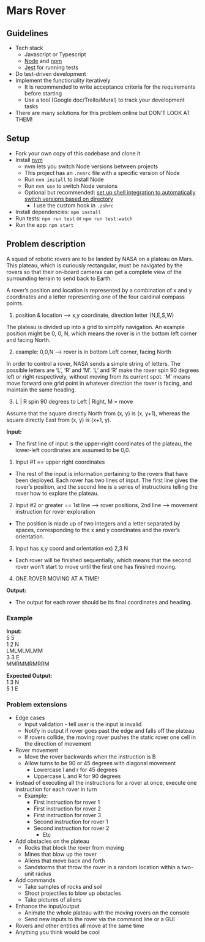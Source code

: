 # Mars Rover
## Guidelines
- Tech stack
  - Javascript or Typescript
  - [Node](https://nodejs.org/) and [npm](https://www.npmjs.com/)
  - [Jest](https://jestjs.io/) for running tests
- Do test-driven development
- Implement the functionality iteratively
  - It is recommended to write acceptance criteria for the requirements before starting
  - Use a tool (Google doc/Trello/Mural) to track your development tasks
- There are many solutions for this problem online but DON’T LOOK AT THEM!

## Setup
- Fork your own copy of this codebase and clone it
- Install [nvm](https://github.com/nvm-sh/nvm#installing-and-updating)
  - nvm lets you switch Node versions between projects
  - This project has an `.nvmrc` file with a specific version of Node
  - Run `nvm install` to install Node
  - Run `nvm use` to switch Node versions
  - Optional but recommended: [set up shell integration to automatically switch versions based on directory](https://github.com/nvm-sh/nvm#deeper-shell-integration)
    - I use the custom hook in `.zshrc`
- Install dependencies: `npm install`
- Run tests: `npm run test` or `npm run test:watch`
- Run the app: `npm start`

## Problem description
A squad of robotic rovers are to be landed by NASA on a plateau on Mars. This plateau,
which is curiously rectangular, must be navigated by the rovers so that their on-board
cameras can get a complete view of the surrounding terrain to send back to Earth.

A rover’s position and location is represented by a combination of x and y coordinates and a letter representing one of the four cardinal compass points.

1. position & location --> x,y coordinate, direction letter (N,E,S,W)

The plateau is divided up into a grid to simplify navigation. An example position might be 0, 0, N, which means the rover is in the bottom left corner and facing North.

2. example: 0,0,N --> rover is in bottom Left corner, facing North

In order to control a rover, NASA sends a simple string of letters. The possible letters are ‘L’, ‘R’ and ‘M’. ‘L’ and ‘R’ make the rover spin 90 degrees left or right respectively, without moving from its current spot. ‘M’ means move forward one grid point in whatever direction the rover is facing, and maintain the same heading.

3. L | R spin 90 degrees to Left | Right, M = move

Assume that the square directly North from (x, y) is (x, y+1), whereas the square directly East from (x, y) is (x+1, y).

**Input:**
- The first line of input is the upper-right coordinates of the plateau, the lower-left coordinates are assumed to be 0,0.

1. Input #1 == upper right coordinates

- The rest of the input is information pertaining to the rovers that have been deployed. Each rover has two lines of input. The first line gives the rover’s position, and the second line is a series of instructions telling the rover how to explore the plateau.

2. Input #2 or greater == 1st line --> rover positions, 2nd line --> movement instruction for rover exploration

- The position is made up of two integers and a letter separated by spaces, corresponding to the x and y coordinates and the rover’s orientation.

3. Input has x,y coord and orientation ex) 2,3 N 


- Each rover will be finished sequentially, which means that the second rover won’t start to move until the first one has finished moving.

4. ONE ROVER MOVING AT A TIME!

**Output:**
- The output for each rover should be its final coordinates and heading.

### Example
**Input:**  
5 5  
1 2 N  
LMLMLMLMM  
3 3 E  
MMRMMRMRRM

**Expected Output:**  
1 3 N  
5 1 E

### Problem extensions
- Edge cases
  - Input validation - tell user is the input is invalid
  - Notify in output if rover goes past the edge and falls off the plateau
  - If rovers collide, the moving rover pushes the static rover one cell in the direction of movement
- Rover movement
  - Move the rover backwards when the instruction is B
  - Allow turns to be 90 or 45 degrees with diagonal movement
    - Lowercase l and r for 45 degrees
    - Uppercase L and R for 90 degrees
- Instead of executing all the instructions for a rover at once, execute one instruction for each rover in turn
  - Example:
    - First instruction for rover 1
    - First instruction for rover 2
    - First instruction for rover 3
    - Second instruction for rover 1
    - Second instruction for rover 2
      - Etc
- Add obstacles on the plateau
  - Rocks that block the rover from moving
  - Mines that blow up the rover
  - Aliens that move back and forth
  - Sandstorms that throw the rover in a random location within a two-unit radius
- Add commands
  - Take samples of rocks and soil
  - Shoot projectiles to blow up obstacles
  - Take pictures of aliens
- Enhance the input/output
  - Animate the whole plateau with the moving rovers on the console
  - Send new inputs to the rover via the command line or a GUI
- Rovers and other entities all move at the same time
- Anything you think would be cool
